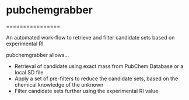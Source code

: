 # pubchemgrabber
================

An automated work-flow to retrieve and filter candidate sets based on experimental RI

pubchemgrabber allows...

* Retrieval of candidate using exact mass from PubChem Database or a local SD file
* Apply a set of pre-filters to reduce the candidate sets, based on the chemical knowledge of the unknown
* Filter candidate sets further using the experimental RI value
